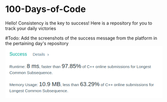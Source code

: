 # 100-Days-of-Code
Hello! Consistency is the key to success!
Here is a repository for you to track your daily victories

#Todo:
Add the screenshots of the success message from the platform in the pertaining day's repository
![Screenshot](screenshot.png "Screenshot")

